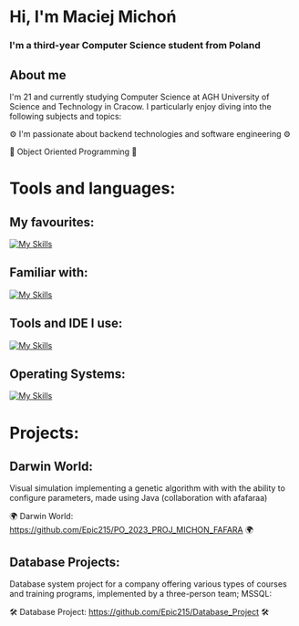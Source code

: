 <h1 align="left"> Hi, I'm Maciej Michoń </h1>
<h3 align="left"> I'm a third-year Computer Science student from Poland</h3>

## About me

I'm 21 and currently studying Computer Science at AGH University of Science and Technology in Cracow. I particularly enjoy diving into the following subjects and topics:

⚙️ I'm passionate about backend technologies and software engineering ⚙️

🎯 Object Oriented Programming 🎯

# Tools and languages:
## My favourites:
[![My Skills](https://skillicons.dev/icons?i=java,py,c,cpp)](https://skillicons.dev)
## Familiar with:
[![My Skills](https://skillicons.dev/icons?i=kotlin,r)](https://skillicons.dev)
## Tools and IDE I use:
[![My Skills](https://skillicons.dev/icons?i=git,figma,github,gitlab,vscode,clion,pycharm,idea )](https://skillicons.dev)
## Operating Systems:
[![My Skills](https://skillicons.dev/icons?i=windows,ubuntu)](https://skillicons.dev)



<!--
**Epic215/Epic215** is a ✨ _special_ ✨ repository because its `README.md` (this file) appears on your GitHub profile.

Here are some ideas to get you started:

- 🔭 I’m currently working on ...
- 🌱 I’m currently learning ...
- 👯 I’m looking to collaborate on ...
- 🤔 I’m looking for help with ...
- 💬 Ask me about ...
- 📫 How to reach me: ...
- 😄 Pronouns: ...
- ⚡ Fun fact: ...
-->
# Projects:

## Darwin World:
Visual simulation implementing a genetic algorithm with with the ability to configure parameters, made using Java (collaboration with afafaraa)

🌍 Darwin World: https://github.com/Epic215/PO_2023_PROJ_MICHON_FAFARA 🌍

## Database Projects:
Database system project for a company offering various types of courses and training programs, implemented by a three-person team; MSSQL:

🛠️ Database Project: https://github.com/Epic215/Database_Project 🛠️
